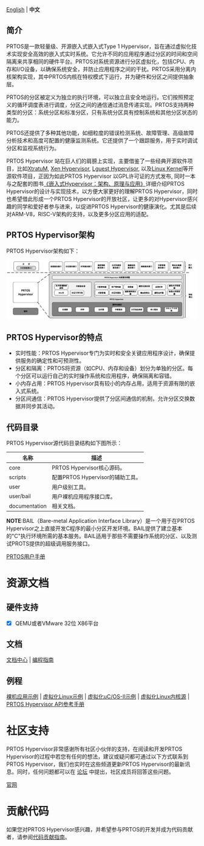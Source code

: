 [English](README.md) | **中文** 

## 简介

PRTOS是一款轻量级、开源嵌入式嵌入式Type 1 Hypervisor，旨在通过虚拟化技术实现安全高效的嵌入式实时系统。它允许不同的应用程序通过分区的时间和空间隔离来共享相同的硬件平台。PRTOS对系统资源进行分区虚拟化，包括CPU、内存和I/O设备，以确保系统安全，并防止应用程序之间的干扰。PRTOS采用分离内核架构实现，其中PRTOS内核在特权模式下运行，并为硬件和分区之间提供抽象层。

PRTOS的分区被定义为独立的执行环境，可以独立且安全地运行。它们按照预定义的循环调度表进行调度，分区之间的通信通过消息传递实现。PRTOS支持两种类型的分区：系统分区和标准分区，只有系统分区具有控制系统和其他分区状态的能力。

PRTOS还提供了多种其他功能，如细粒度的错误检测系统、故障管理、高级故障分析技术和高度可配置的健康监测系统。它还提供了一个跟踪服务，用于实时调试分区和监视系统行为。

PRTOS Hypervisor 站在巨人们的肩膀上实现，主要借鉴了一些经典开源软件项目，比如[XtratuM](https://en.wikipedia.org/wiki/XtratuM), [Xen Hypervisor](https://xenproject.org/),  [Lguest Hypervisor](http://lguest.ozlabs.org), 以及[Linux Kernel](https://www.linux.org/ )等开源软件项目，正因为如此PRTOS Hypervisor 以GPL许可证的方式发布, 同时一本与之配套的图书[《嵌入式Hypervisor：架构、原理与应用》](https://item.jd.com/10106992272683.html)详细介绍PRTOS Hypervisor的设计与实现技术，以方便大家更好的理解PRTOS Hypervisor，同时也希望借此形成一个PRTOS Hypervisor的开放社区，让更多的对Hypervisor感兴趣的同学和爱好者参与进来，以促进PRTOS Hypervisor的健康演化。尤其是后续对ARM-V8，RISC-V架构的支持，以及更多分区应用的适配。

## **PRTOS Hypervisor架构**

PRTOS Hypervisor架构如下：

![architecturezh](./documentation/figures/prtos_architecture_zh.jpg)

## PRTOS Hypervisor的特点

- 实时性能：PRTOS Hypervisor专门为实时和安全关键应用程序设计，确保提供服务的确定性和可预测性。
- 分区和隔离：PRTOS将资源（如CPU、内存和设备）划分为单独的分区。每个分区可以运行自己的实时操作系统和应用程序，确保隔离和容错。
- 小内存占用：PRTOS Hypervisor具有较小的内存占用，适用于资源有限的嵌入式系统。
- 分区间通信：PRTOS Hypervisor提供了分区间通信的机制，允许分区交换数据并同步其活动。

## **代码目录**

PRTOS Hypervisor源代码目录结构如下图所示：

| 名称          | 描述                                                    |
| ------------  | -------------------------------------------------------|
| core          | PRTOS Hypervisor核心源码。                              |
| scripts       | 配置PRTOS Hypervisor的辅助工具。                         |
| user          | 用户级别工具。                                           |
| user/bail     | 用户裸机应用程序接口库。                                  |
| documentation | 相关文档。                                               |

**NOTE**:BAIL（Bare-metal Application Interface Library）是一个用于在PRTOS Hypervisor之上直接开发C程序的最小分区开发环境。BAIL提供了建立基本的"C"执行环境所需的基本服务。BAIL适用于那些不需要操作系统的分区、以及测试PROTS提供的超级调用服务接口。

[PRTOS用户手册](http://www.prtos.org/prtos_hypervisor_x86_user_guide/)

# 资源文档

## **硬件支持**

- [x] QEMU或者VMware 32位 X86平台

## 文档

[文档中心](http://www.prtos.org ) | [编程指南](http://www.prtos.org/prtos_hypervisor_x86_user_guide/)

## 例程

[裸机应用示例](http://www.prtos.org/prtos_hypervisor_x86_user_guide/)  | [虚拟化Linux示例](https://github.com/prtos-project/prtos-demo/tree/main/partition_linux ) | [虚拟化uC/OS-II示例](https://github.com/prtos-project/prtos-demo/tree/main/partition_ucosii) | [虚拟化Linux内核源](https://github.com/prtos-project/prtos-linux-3.4.4) | [PRTOS Hypervisor API参考手册](http://www.prtos.org )


# 社区支持

PRTOS Hypervisor非常感谢所有社区小伙伴的支持，在阅读和开发PRTOS Hypervisor的过程中若您有任何的想法，建议或疑问都可通过以下方式联系到 PRTOS Hypervisor，我们也实时在这些频道更新PRTOS Hypervisor的最新讯息。同时，任何问题都可以在 [论坛](https://github.com/prtos-project/prtos-hypervisor/issues) 中提出，社区成员将回答这些问题。

[官网]( http://www.prtos.org) 

# 贡献代码

如果您对PRTOS Hypervisor感兴趣，并希望参与PRTOS的开发并成为代码贡献者，请参阅[代码贡献指南](documentation/contribution_guide/contribution_guide.md)。
